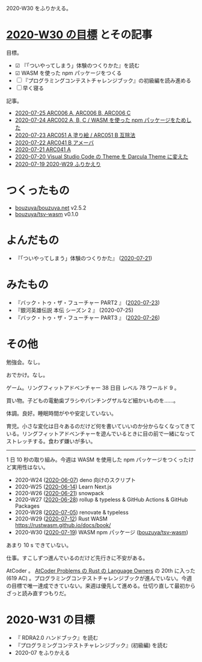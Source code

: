 2020-W30 をふりかえる。

# [2020-W30 の目標][2020-07-19] とその記事

目標。

- ☑ 『「ついやってしまう」体験のつくりかた』を読む
- ☑ WASM を使った npm パッケージをつくる
- ☐ 『プログラミングコンテストチャレンジブック』の初級編を読み進める
- ☐ 早く寝る

記事。

- [2020-07-25 ARC006 A, ARC006 B, ARC006 C][2020-07-25]
- [2020-07-24 ARC002 A, B, C / WASM を使った npm パッケージをためした][2020-07-24]
- [2020-07-23 ARC051 A 塗り絵 / ARC051 B 互除法][2020-07-23]
- [2020-07-22 ARC041 B アメーバ][2020-07-22]
- [2020-07-21 ARC041 A][2020-07-21]
- [2020-07-20 Visual Studio Code の Theme を Darcula Theme に変えた][2020-07-20]
- [2020-07-19 2020-W29 ふりかえり][2020-07-19]

# つくったもの

- [bouzuya/bouzuya.net][] v2.5.2
- [bouzuya/tsv-wasm][] v0.1.0

# よんだもの

- 『「ついやってしまう」体験のつくりかた』 ([2020-07-21][])

# みたもの

- 『バック・トゥ・ザ・フューチャー PART2 』 ([2020-07-23][])
- 『銀河英雄伝説 本伝 シーズン 2 』 (2020-07-25)
- 『バック・トゥ・ザ・フューチャー PART3 』 ([2020-07-26][])

# その他

勉強会。なし。

おでかけ。なし。

ゲーム。リングフィットアドベンチャー 38 日目 レベル 78 ワールド 9 。

買い物。子どもの電動歯ブラシやパンチングザルなど細かいものを……。

体調。良好。睡眠時間がやや安定していない。

育児。小さな変化は日々あるのだけど何を書いていいのか分からなくなってきている。リングフィットアドベンチャーを遊んでいるときに目の前で一緒になってストレッチする。食わず嫌いが多い。

---

1 日 10 秒の取り組み。今週は WASM を使用した npm パッケージをつくったけど実用性はない。

- 2020-W24 ([2020-06-07][]) deno 向けのスクリプト
- 2020-W25 ([2020-06-14][]) Learn Next.js
- 2020-W26 ([2020-06-21][]) snowpack
- 2020-W27 ([2020-06-28][]) rollup & typeless & GitHub Actions & GitHub Packages
- 2020-W28 ([2020-07-05][]) renovate & typeless
- 2020-W29 ([2020-07-12][]) Rust WASM <https://rustwasm.github.io/docs/book/>
- 2020-W30 ([2020-07-19][]) WASM npm パッケージ ([bouzuya/tsv-wasm][])

あまり 10 s できていない。

仕事。すこしずつ進んでいるのだけど先行きに不安がある。

AtCoder 。 [AtCoder Problems の Rust の Language Owners](https://kenkoooo.com/atcoder/#/lang) の 20th に入った (619 AC) 。プログラミングコンテストチャレンジブックが進んでいない。今週の目標で唯一達成できていない。来週は優先して進める。仕切り直して最初からざっと読み直すつもりだ。

# 2020-W31 の目標

- 『 RDRA2.0 ハンドブック』を読む
- 『プログラミングコンテストチャレンジブック』(初級編) を読む
- 2020-07 をふりかえる

[2020-06-07]: https://blog.bouzuya.net/2020/06/07/
[2020-06-14]: https://blog.bouzuya.net/2020/06/14/
[2020-06-21]: https://blog.bouzuya.net/2020/06/21/
[2020-06-28]: https://blog.bouzuya.net/2020/06/28/
[2020-07-05]: https://blog.bouzuya.net/2020/07/05/
[2020-07-12]: https://blog.bouzuya.net/2020/07/12/
[2020-07-19]: https://blog.bouzuya.net/2020/07/19/
[2020-07-20]: https://blog.bouzuya.net/2020/07/20/
[2020-07-21]: https://blog.bouzuya.net/2020/07/21/
[2020-07-22]: https://blog.bouzuya.net/2020/07/22/
[2020-07-23]: https://blog.bouzuya.net/2020/07/23/
[2020-07-24]: https://blog.bouzuya.net/2020/07/24/
[2020-07-25]: https://blog.bouzuya.net/2020/07/25/
[2020-07-26]: https://blog.bouzuya.net/2020/07/26/
[bouzuya/bouzuya.net]: https://github.com/bouzuya/bouzuya.net
[bouzuya/tsv-wasm]: https://github.com/bouzuya/tsv-wasm
